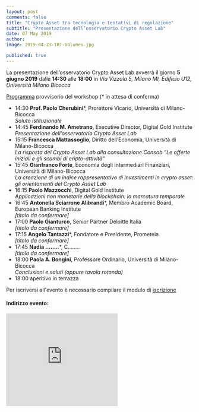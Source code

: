 ```yaml
---
layout: post
comments: false
title: "Crypto Asset tra tecnologia e tentativi di regolazione"
subtitle: "Presentazione dell’osservatorio Crypto Asset Lab"
date: 07 May 2019
author:
image: 2019-04-23-TRT-Volumes.jpg

published: true
---
```


La presentazione dell’osservatorio Crypto Asset Lab avverrà il giorno **5 giugno 2019** dalle **14:30** alle **18:00** in *Via Vizzola 5, Milano MI, Edificio U12, Università Milano Bicocca*

[Programma](https://docs.google.com/document/d/1nslR3ejhNgAtTSjCagyAh8RCdAg09DzZM-tx9XkQT9c/edit?usp=sharing) provvisorio del workshop (* in attesa di conferma)

* 14:30 **Prof. Paolo Cherubini**\*, Prorettore Vicario, Università di Milano-Bicocca  
*Saluto istituzionale*
* 14:45 **Ferdinando M. Ametrano**, Executive Director, Digital Gold Institute  
*Presentazione dell’osservatorio Crypto Asset Lab*
* 15:15 **Francesca Mattassoglio**, Diritto dell’Economia, Università di Milano-Bicocca  
*La risposta del Crypto Asset Lab alla consultazione Consob “Le offerte iniziali e gli scambi di cripto-attività"*
* 15:45 **Gianfranco Forte**, Economia degli Intermediari Finanziari, Università di Milano-Bicocca  
*La creazione di un indice rappresentativo di investimenti in crypto asset: gli orientamenti del Crypto Asset Lab*
* 16:15 **Paolo Mazzocchi**, Digital Gold Institute  
*Applicazioni non monetarie della blockchain: la marcatura temporale*
* 16:45 **Antonella Sciarrone Alibrandi**\*, Membro Academic Board, European Banking Institute  
*[titolo da confermare]*
* 17:00 **Paolo Gianturco**, Senior Partner Deloitte Italia  
*[titolo da confermare]*
* 17:15 **Angelo Tantazzi**\*, Fondatore e Presidente, Prometeia  
*[titolo da confermare]*
* 17:45 **Nadia ……..**\*, C……..  
*[titolo da confermare]*
* 18:00 **Paola A. Bongini**, Professore Ordinario, Università di Milano-Bicocca  
*Conclusioni e saluti (oppure tavola rotonda)*
* 18:00 aperitivo in terrazza

Per iscriversi all'evento è necessario compilare il modulo di [iscrizione](https://docs.google.com/document/d/1nslR3ejhNgAtTSjCagyAh8RCdAg09DzZM-tx9XkQT9c/edit?usp=sharing)

#### Indirizzo evento:

<div class="mapouter"><div class="gmap_canvas"><iframe width="300" height="250" id="gmap_canvas" src="https://maps.google.com/maps?q=Via%20Vizzola%205%2C%20Milano%20MI%2C%20Edificio%20U12%2C%20Universit%C3%A0%20Milano%20Bicocca&t=&z=13&ie=UTF8&iwloc=&output=embed" frameborder="0" scrolling="no" marginheight="0" marginwidth="0"></iframe><a href="https://www.emojilib.com">emojilib.com</a></div><style>.mapouter{position:relative;text-align:right;height:250px;width:300px;}.gmap_canvas {overflow:hidden;background:none!important;height:250px;width:300px;}</style></div>